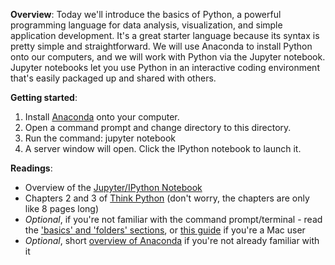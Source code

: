 **Overview**:
Today we'll introduce the basics of Python, a powerful programming language for data analysis, visualization, and simple application development. It's a great 
starter language because its syntax is pretty simple and straightforward. We will use Anaconda to install Python onto our computers, and we will work with
Python via the Jupyter notebook. Jupyter notebooks let you use Python in an interactive coding environment that's easily packaged up and shared with others.

**Getting started**:
1. Install [Anaconda](https://www.continuum.io/downloads) onto your computer.
1. Open a command prompt and change directory to this directory.
1. Run the command: jupyter notebook
1. A server window will open. Click the IPython notebook to launch it.

**Readings**:
- Overview of the [Jupyter/IPython Notebook](https://ipython.org/ipython-doc/stable/notebook/notebook.html)
- Chapters 2 and 3 of [Think Python](http://www.greenteapress.com/thinkpython/) (don't worry, the chapters are only like 8 pages long)
- *Optional*, if you're not familiar with the command prompt/terminal - read the ['basics' and 'folders' sections](http://dosprompt.info/), or [this guide](http://guides.macrumors.com/Terminal) if you're a Mac user
- *Optional*, short [overview of Anaconda](https://store.continuum.io/static/img/Anaconda-Quickstart.pdf) if you're not already familiar with it
